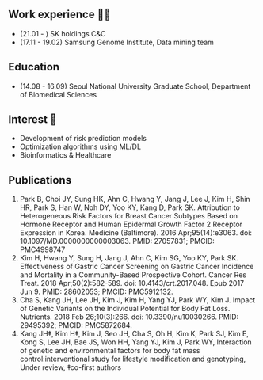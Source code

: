 ## Work experience 🤹‍♀️
- (21.01 - )           SK holdings C&C
- (17.11 - 19.02)  Samsung Genome Institute, Data mining team


## Education
- (14.08 - 16.09) Seoul National University Graduate School, Department of Biomedical Sciences


## Interest 👀
- Development of risk prediction models
- Optimization algorithms using ML/DL
- Bioinformatics & Healthcare


## Publications
1.	Park B, Choi JY, Sung HK, Ahn C, Hwang Y, Jang J, Lee J, Kim H, Shin HR, Park S, Han W, Noh DY, Yoo KY, Kang D, Park SK. Attribution to Heterogeneous Risk Factors for Breast Cancer Subtypes Based on Hormone Receptor and Human Epidermal Growth Factor 2 Receptor Expression in Korea. Medicine (Baltimore). 2016 Apr;95(14):e3063. doi: 10.1097/MD.0000000000003063. PMID: 27057831; PMCID: PMC4998747
2.	Kim H, Hwang Y, Sung H, Jang J, Ahn C, Kim SG, Yoo KY, Park SK. Effectiveness of Gastric Cancer Screening on Gastric Cancer Incidence and Mortality in a Community-Based Prospective Cohort. Cancer Res Treat. 2018 Apr;50(2):582-589. doi: 10.4143/crt.2017.048. Epub 2017 Jun 9. PMID: 28602053; PMCID: PMC5912132.
3.	Cha S, Kang JH, Lee JH, Kim J, Kim H, Yang YJ, Park WY, Kim J. Impact of Genetic Variants on the Individual Potential for Body Fat Loss. Nutrients. 2018 Feb 26;10(3):266. doi: 10.3390/nu10030266. PMID: 29495392; PMCID: PMC5872684.
4.	Kang JH‡, Kim H‡, Kim J, Seo JH, Cha S, Oh H, Kim K, Park SJ, Kim E, Kong S, Lee JH, Bae JS, Won HH, Yang YJ, Kim J, Park WY, Interaction of genetic and environmental factors for body fat mass control:interventional study for lifestyle modification and genotyping, Under review, ‡co-first authors


<!--
**heewonkim-git/heewonkim-git** is a ✨ _special_ ✨ repository because its `README.md` (this file) appears on your GitHub profile.

Here are some ideas to get you started:

- 🔭 I’m currently working on ...
- 🌱 I’m currently learning ...
- 👯 I’m looking to collaborate on ...
- 🤔 I’m looking for help with ...
- 💬 Ask me about ...
- 📫 How to reach me: ...
- 😄 Pronouns: ...
- ⚡ Fun fact: ...
-->
